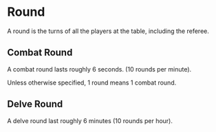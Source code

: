 # Round

A round is the turns of all the players at the table, including the referee.
## Combat Round
A combat round lasts roughly 6 seconds. (10 rounds per minute).

Unless otherwise specified, 1 round means 1 combat round.
## Delve Round
A delve round last roughly 6 minutes (10 rounds per hour).